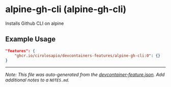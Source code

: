 
# alpine-gh-cli (alpine-gh-cli)

Installs Github CLI on alpine

## Example Usage

```json
"features": {
    "ghcr.io/cirolosapio/devcontainers-features/alpine-gh-cli:0": {}
}
```





---

_Note: This file was auto-generated from the [devcontainer-feature.json](https://github.com/cirolosapio/devcontainers-features/blob/main/src/alpine-gh-cli/devcontainer-feature.json).  Add additional notes to a `NOTES.md`._

